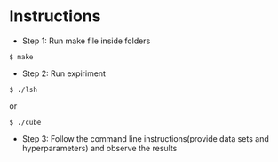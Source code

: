 # Instructions
* Step 1: Run make file inside folders 
```
$ make
```
* Step 2: Run expiriment  
```
$ ./lsh
```
or

```
$ ./cube
```

* Step 3: Follow the command line instructions(provide data sets and hyperparameters) and observe the results 
